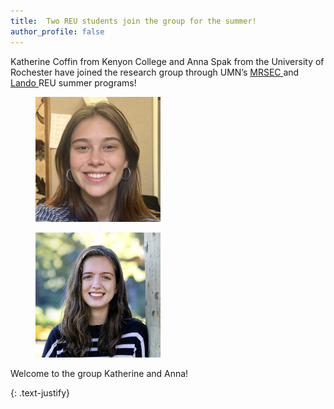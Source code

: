 ```yaml
---
title:  Two REU students join the group for the summer!
author_profile: false
---
```

 
Katherine Coffin from Kenyon College and Anna Spak from the University of Rochester have joined the research group through UMN’s <a href = "https://mrsec.umn.edu/ehr/REU/">MRSEC </a> and <a href = "https://cse.umn.edu/chem/nsf-reulandocsp-program">Lando </a>  REU summer programs! 

<figure>
    <img src="/assets/images/Coffin-2025.jpeg" alt="" height="200" width="200">
</figure>
<figure>
    <img src="/assets/images/Spak-2025.png" alt="" height="200" width="200">
</figure 

Welcome to the group Katherine and Anna!

{: .text-justify}
